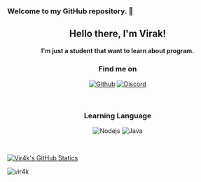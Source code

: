 ### Welcome to my GitHub repository. 👋

<h2 align="center">Hello there, I'm Virak!</h2>
<p align="center"><b>I'm just a student that want to learn about program.</b></p>

<h3 align="center">Find me on</h3>
<p align="center"><a href="https://github.com/Vir4k" target="_blank"><img alt="Github" src="https://img.shields.io/badge/GitHub-%2312100E.svg?style=for-the-badge&logo=Github&logoColor=white" /></a> <a href="https://discord.gg/AC6cECc9H5" target="_blank"><img alt="Discord" src="https://img.shields.io/badge/-Discord-7289DA?style=for-the-badge&logo=discord&logoColor=white" /></a></p>

<br />

<h3 align="center">Learning Language</h3>
<p align="center"> <img alt="Nodejs" src="https://img.shields.io/badge/-Nodejs-43853d?style=flat-square&logo=Node.js&logoColor=white" /> <img alt="Java" src="https://img.shields.io/badge/-Javascript-f1c40f?style=flat-square&logo=Javascript&logoColor=white" /></p>

<br/>

[![Vir4k's GitHub Statics](https://github-readme-stats.vercel.app/api?username=Vir4k&theme=react&show_icons=true)](https://github.com/anuraghazra/github-readme-stats)
<p><img src="https://github-readme-stats.vercel.app/api/top-langs/?username=vir4k&layout=compact&hide=html&theme=react" alt="vir4k" /></p>
<!--
**Virakk/Virakk** is a ✨ _special_ ✨ repository because its `README.md` (this file) appears on your GitHub profile.

Here are some ideas to get you started:

- 🔭 I’m currently working on ...
- 🌱 I’m currently learning ...
- 👯 I’m looking to collaborate on ...
- 🤔 I’m looking for help with ...
- 💬 Ask me about ...
- 📫 How to reach me: ...
- 😄 Pronouns: ...
- ⚡ Fun fact: ...
-->

